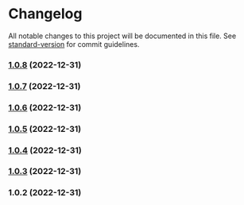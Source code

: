# Changelog

All notable changes to this project will be documented in this file. See [standard-version](https://github.com/conventional-changelog/standard-version) for commit guidelines.

### [1.0.8](https://github.com/AlOaks/minter-agent/compare/v1.0.7...v1.0.8) (2022-12-31)

### [1.0.7](https://github.com/AlOaks/minter-agent/compare/v1.0.6...v1.0.7) (2022-12-31)

### [1.0.6](https://github.com/AlOaks/minter-agent/compare/v1.0.5...v1.0.6) (2022-12-31)

### [1.0.5](https://github.com/AlOaks/minter-agent/compare/v1.0.4...v1.0.5) (2022-12-31)

### [1.0.4](https://github.com/AlOaks/minter-agent/compare/v1.0.3...v1.0.4) (2022-12-31)

### [1.0.3](https://github.com/AlOaks/minter-agent/compare/v1.0.2...v1.0.3) (2022-12-31)

### 1.0.2 (2022-12-31)
